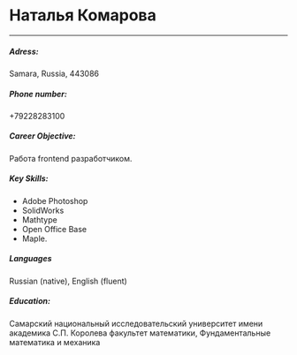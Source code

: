 # Наталья Комарова
***
##### Adress:
Samara, Russia, 443086
##### Phone number:
+79228283100
##### Career Objective: 
Работа frontend разработчиком.
##### Key Skills:
* Adobe Photoshop
* SolidWorks
* Mathtype
* Open Office Base
* Maple.
##### Languages
Russian (native), English (fluent)
##### Education:
Самарский национальный исследовательский университет имени академика С.П. Королева
факультет математики, Фундаментальные математика и механика


